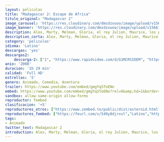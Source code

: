 ```yaml
---
layout: peliculas
title: "Madagascar 2: Escape de África"
titulo_original: "Madagascar 2"
image_carousel: 'https://res.cloudinary.com/dmsdzouoo/image/upload/v1566184327/MADAGASCAR2-min_ar8pgl.jpg'
image_banner: 'https://res.cloudinary.com/dmsdzouoo/image/upload/v1566184336/madagascar2-min_1_rzflcy.jpg'
description: Alex, Marty, Melman, Gloria, el rey Julien, Maurice, los pingüinos y los chimpancés se encuentran abandonados en las remotas playas de Madagascar. Para superar este obstáculo, los neoyorquinos han ideado un plan tan loco que puede que funcione. Con precisión militar, los pingüinos han reparado (bueno, casi) un viejo aeroplano accidentado. Una vez que despega el primer vuelo de la compañía Aerolíneas Pingüino, la insólita tripulación consigue permanecer en vuelo el tiempo suficiente como para llegar al lugar más salvaje de todos, las inmensas llanuras africanas, en donde los miembros de nuestro grupo de animales criados en el zoo de Nueva York se encontrarán por primera vez con miembros de su especie. África parece un sitio genial, pero… ¿es mejor que su hogar en Central Park?
description_corta: Alex, Marty, Melman, Gloria, el rey Julien, Maurice, los pingüinos y los chimpancés se encuentran abandonados en las remotas playas de Madagascar. Para superar este obstáculo, los neoyorquinos han ideado un plan tan loco que puede que funcione. Con precisión militar, los pingüinos han reparado (bueno, casi) un..
category: 'peliculas'
idioma: 'Latino'
descargas: 'yes'
descargas2:
    descarga-2: ["1", "https://www.rapidvideo.com/d/G1MCR5IDEM", "https://www.google.com/s2/favicons?domain=www.rapidvideo.com","RapidVideo","https://res.cloudinary.com/imbriitneysam/image/upload/v1541473684/mexico.png", "Latino", "Full HD"]
anio: '2008'
duracion: '1h 29 min'
calidad: 'Full HD'
estrellas: '5'
genero: Animado, Comedia, Aventura
trailer: https://www.youtube.com/embed/gmgYqSToENo
embed: https://www.youtube.com/embed/gmgYqSToENo?rel=0&amp;hd=1&border=0&wmode=opaque&enablejsapi=1&modestbranding=1&controls=1&showinfo=1
sandbox: allow-same-origin allow-forms
reproductor: fembed
clasificacion: '+5'
reproductores_otros: ["https://www.zembed.to/public/dist/asteroid.html?id=7a197039b442d79d06b36fd9a501813d&title=Madagascar:%20Escape%202%20Africa","Latino","https://movcloud.net/embed/yh-T7qgwEXtf","Latino"]
reproductores_fembed: ["https://feurl.com/v/549y8djrxvl","Latino","https://pelispng.online/v/7y9w0mj56xv","Latino"]
tags:
- Animado
twitter_text: Madagascar 2
introduction: Alex, Marty, Melman, Gloria, el rey Julien, Maurice, los pingüinos y los chimpancés se encuentran abandonados en las remotas playas de Madagascar. Para superar este obstáculo, los neoyorquinos han ideado un plan tan loco que puede que funcione. Con precisión militar, los pingüinos han reparado (bueno, casi) un..
---
```












